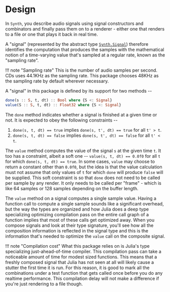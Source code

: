 # Design

In `Synth`, you describe audio signals using signal constructors
and combinators and finally pass them on to a renderer - either one
that renders to a file or one that plays it back in real time.

A "signal" (represented by the abstract type [`Synth.Signal`](@ref))
therefore identifies the computation that produces the samples
with the mathematical notion of a time-varying value that's sampled
at a regular rate, known as the "sampling rate". 

!!! note "Sampling rate"
    This is the number of audio samples per second. CDs uses 44.1KHz as the
    sampling rate. This package chooses 48KHz as the sampling rate by default
    wherever necessary.

A "signal" in this package is defined by its support for two methods --

```julia
done(s :: S, t, dt) :: Bool where {S <: Signal}
value(S :: S, t, dt) :: Float32 where {S <: Signal}
```

The `done` method indicates whether a signal is finished at a given time or not.
It is expected to obey the following constraints --

1. `done(s, t, dt) == true` implies `done(s, t', dt) == true` for all ``t' > t``.
2. `done(s, t, dt) == false` implies `done(s, t', dt) == false` for all ``t' < t``.

The `value` method computes the value of the signal ``s`` at the given time
``t``. It too has a constraint, albeit a soft one -- `value(s, t, dt) == 0.0f0`
for all ``t`` for which `done(s, t, dt) == true`. In some cases, `value` may
choose to return a constant other than `0.0f0`, but the idea is that the value
calculation must not assume that only values of ``t`` for which `done` will
produce `false` will be supplied. This soft constraint is so that `done` does
not need to be called per sample by any render. It only needs to be called per
"frame" - which is like 64 samples or 128 samples depending on the buffer
length.

The `value` method on a signal computes a single sample value. Having a
function call to compute a single sample sounds like a significant overhead,
but the way the types are organized and how Julia does a deep type specializing
optimizing compilation pass on the entire call graph of a function implies that
most of these calls get optimized away. When you compose signals and look at
their type signature, you'll see how all the composition information is
reflected in the signal type and this is the information that's needed to
optimize the `value` call on the composite signal.

!!! note "Compilation cost"
    What this package relies on is Julia's type specializing just-ahead-of-time
    compiler. This compilation pass can take a noticeable amount of time for
    modest sized functions. This means that a freshly composed signal that
    Julia has not seen at all will likely cause a stutter the first time it is
    run. For this reason, it is good to mark all the combinations under a test
    function that gets called once before you do any realtime performance. This
    compilation delay will not make a difference if you're just rendering to a
    file though.


